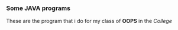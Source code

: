 

### Some JAVA programs

These are the program that i do for my class of **OOPS** in the *College*
